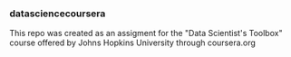 ### datasciencecoursera

This repo was created as an assigment for the "Data Scientist's Toolbox" course offered by Johns Hopkins University through coursera.org
